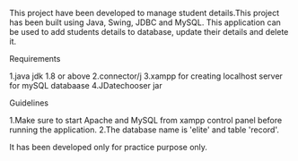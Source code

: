 This project have been developed to manage student details.This project has been built using Java, Swing, JDBC and MySQL. This application can be used to add students details to database, update their details and delete it.

 
Requirements

1.java jdk 1.8 or above
2.connector/j
3.xampp for creating localhost server for mySQL databaase
4.JDatechooser jar


Guidelines

1.Make sure to start Apache and MySQL from xampp control panel before running the application.
2.The database name is 'elite' and table 'record'.


It has been developed only for practice purpose only.
